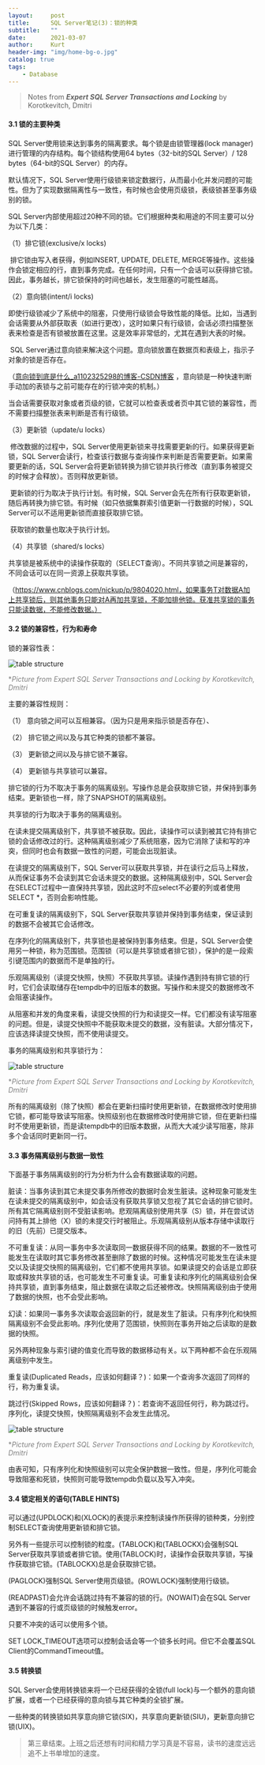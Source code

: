 ```yaml
---
layout:     post
title:      SQL Server笔记(3)：锁的种类
subtitle:   ""
date:       2021-03-07
author:     Kurt
header-img: "img/home-bg-o.jpg"
catalog: true
tags:
    - Database
---
```


> Notes from ***Expert SQL Server Transactions and Locking*** by Korotkevitch, Dmitri

#### 3.1 锁的主要种类

SQL Server使用锁来达到事务的隔离要求。每个锁是由锁管理器(lock manager)进行管理的内存结构。每个锁结构使用64 bytes（32-bit的SQL Server）/ 128 bytes（64-bit的SQL Server）的内存。

默认情况下，SQL Server使用行级锁来锁定数据行，从而最小化并发问题的可能性。但为了实现数据隔离性与一致性，有时候也会使用页级锁，表级锁甚至事务级别的锁。

SQL Server内部使用超过20种不同的锁。它们根据种类和用途的不同主要可以分为以下几类：

（1）排它锁(exclusive/x locks)

​      排它锁由写入者获得，例如INSERT, UPDATE, DELETE, MERGE等操作。这些操作会锁定相应的行，直到事务完成。在任何时间，只有一个会话可以获得排它锁。因此，事务越长，排它锁保持的时间也越长，发生阻塞的可能性越高。

（2）意向锁(intent/i locks)

​      即使行级锁减少了系统中的阻塞，只使用行级锁会导致性能的降低。比如，当遇到会话需要从外部获取表（如进行更改），这时如果只有行级锁，会话必须扫描整张表来检查是否有锁被放置在这里。这是效率非常低的，尤其在遇到大表的时候。

​       SQL Server通过意向锁来解决这个问题。意向锁放置在数据页和表级上，指示子对象的锁是否存在。

（[意向锁到底是什么_a1102325298的博客-CSDN博客](https://blog.csdn.net/a1102325298/article/details/86586629) ，意向锁是一种快速判断手动加的表锁与之前可能存在的行锁冲突的机制。）

​      当会话需要获取对象或者页级的锁，它就可以检查表或者页中其它锁的兼容性，而不需要扫描整张表来判断是否有行级锁。

（3）更新锁（update/u locks）

​      修改数据的过程中，SQL Server使用更新锁来寻找需要更新的行。如果获得更新锁，SQL Server会读行，检查该行数据与查询操作来判断是否需要更新。如果需要更新的话，SQL Server会将更新锁转换为排它锁并执行修改（直到事务被提交的时候才会释放）。否则释放更新锁。

​      更新锁的行为取决于执行计划。有时候，SQL Server会先在所有行获取更新锁，随后再转换为排它锁。有时候（如只依据集群索引值更新一行数据的时候），SQL Server可以不适用更新锁而直接获取排它锁。

​      获取锁的数量也取决于执行计划。

（4）共享锁（shared/s locks）

​      共享锁是被系统中的读操作获取的（SELECT查询）。不同共享锁之间是兼容的，不同会话可以在同一资源上获取共享锁。

（https://www.cnblogs.com/nickup/p/9804020.html，如果事务T对数据A加上共享锁后，则其他事务只能对A再加共享锁，不能加排他锁。获准共享锁的事务只能读数据，不能修改数据。）  



#### 3.2 锁的兼容性，行为和寿命

锁的兼容性表：

![table structure](/img/post/2021-03-07-Lock-Compatibility.png)

<font color=gray>**Picture from Expert SQL Server Transactions and Locking by Korotkevitch, Dmitri*</font>

主要的兼容性规则：

（1）   意向锁之间可以互相兼容。（因为只是用来指示锁是否存在）、

（2）   排它锁之间以及与其它种类的锁都不兼容。

（3）   更新锁之间以及与排它锁不兼容。

（4）   更新锁与共享锁可以兼容。

排它锁的行为不取决于事务的隔离级别。写操作总是会获取排它锁，并保持到事务结束。更新锁也一样，除了SNAPSHOT的隔离级别。

共享锁的行为取决于事务的隔离级别。

在读未提交隔离级别下，共享锁不被获取。因此，读操作可以读到被其它持有排它锁的会话修改过的行。这种隔离级别减少了系统阻塞，因为它消除了读和写的冲突，但同时也会有数据一致性的问题，可能会出现脏读。

在读提交的隔离级别下，SQL Server可以获取共享锁，并在读行之后马上释放，从而保证事务不会读到其它会话未提交的数据。这种隔离级别中，SQL Server会在SELECT过程中一直保持共享锁，因此这时不应select不必要的列或者使用SELECT *，否则会影响性能。

在可重复读的隔离级别下，SQL Server获取共享锁并保持到事务结束，保证读到的数据不会被其它会话修改。

在序列化的隔离级别下，共享锁也是被保持到事务结束。但是，SQL Server会使用另一种锁，称为范围锁。范围锁（可以是共享锁或者排它锁），保护的是一段索引键范围内的数据而不是单独的行。

乐观隔离级别（读提交快照，快照）不获取共享锁。读操作遇到持有排它锁的行时，它们会读取储存在tempdb中的旧版本的数据。写操作和未提交的数据修改不会阻塞读操作。

从阻塞和并发的角度来看，读提交快照的行为和读提交一样。它们都没有读写阻塞的问题。但是，读提交快照中不能获取未提交的数据，没有脏读。大部分情况下，应该选择读提交快照，而不使用读提交。

事务的隔离级别和共享锁行为：

![table structure](/img/post/2021-03-07-Transaction-Isolation-Level-And-Shared-Lock-Behavior.png)

<font color=gray>**Picture from Expert SQL Server Transactions and Locking by Korotkevitch, Dmitri*</font>

所有的隔离级别（除了快照）都会在更新扫描时使用更新锁，在数据修改时使用排它锁，都可能导致读写阻塞。快照级别也在数据修改时使用排它锁，但在更新扫描时不使用更新锁，而是读tempdb中的旧版本数据，从而大大减少读写阻塞，除非多个会话同时更新同一行。



#### 3.3 事务隔离级别与数据一致性

下面基于事务隔离级别的行为分析为什么会有数据读取的问题。

脏读：当事务读到其它未提交事务所修改的数据时会发生脏读。这种现象可能发生在读未提交的隔离级别中，如会话没有获取共享锁又忽视了其它会话的排它锁时。所有其它隔离级别则不受脏读影响。悲观隔离级别使用共享（S）锁，并在尝试访问持有其上排他（X）锁的未提交行时被阻止。乐观隔离级别从版本存储中读取行的旧（先前）已提交版本。

不可重复读：从同一事务中多次读取同一数据获得不同的结果。数据的不一致性可能发生在读取时其它事务修改甚至删除了数据的时候。这种情况可能发生在读未提交以及读提交快照的隔离级别，它们都不使用共享锁。如果读提交的会话是立即获取或释放共享锁的话，也可能发生不可重复读。可重复读和序列化的隔离级别会保持共享锁，直到事务结束，阻止数据在读取之后还被修改。快照隔离级别由于使用了数据的快照，也不会受此影响。

幻读：如果同一事务多次读取会返回新的行，就是发生了脏读。只有序列化和快照隔离级别不会受此影响。序列化使用了范围锁，快照则在事务开始之后读取的是数据的快照。

另外两种现象与索引键的值变化而导致的数据移动有关。以下两种都不会在乐观隔离级别中发生。

重复读(Duplicated Reads，应该如何翻译？)：如果一个查询多次返回了同样的行，称为重复读。

跳过行(Skipped Rows，应该如何翻译？)：若查询不返回任何行，称为跳过行。序列化，读提交快照，快照隔离级别不会发生此情况。

![table structure](/img/post/2021-03-07-Transaction-Isolation-Level-And-Data-Consistency.png)

<font color=gray>**Picture from Expert SQL Server Transactions and Locking by Korotkevitch, Dmitri*</font>

由表可知，只有序列化和快照级别可以完全保护数据一致性。但是，序列化可能会导致阻塞和死锁，快照则可能导致tempdb负载以及写入冲突。



#### 3.4 锁定相关的语句(TABLE HINTS)

可以通过(UPDLOCK)和(XLOCK)的表提示来控制读操作所获得的锁种类，分别控制SELECT查询使用更新锁和排它锁。

另外有一些提示可以控制锁的粒度。(TABLOCK)和(TABLOCKX)会强制SQL Server获取共享锁或者排它锁。使用(TABLOCK)时，读操作会获取共享锁，写操作获取排它锁。(TABLOCKX)总是会获取排它锁。

(PAGLOCK)强制SQL Server使用页级锁。(ROWLOCK)强制使用行级锁。

(READPAST)会允许会话跳过持有不兼容的锁的行。(NOWAIT)会在SQL Server遇到不兼容的行或页级锁的时候触发error。

只要不冲突的话可以使用多个锁。

SET LOCK_TIMEOUT选项可以控制会话会等一个锁多长时间。但它不会覆盖SQL Client的CommandTimeout值。



#### 3.5 转换锁

SQL Server会使用转换锁来将一个已经获得的全锁(full lock)与一个额外的意向锁扩展，或者一个已经获得的意向锁与其它种类的全锁扩展。

一些种类的转换锁如共享意向排它锁(SIX)，共享意向更新锁(SIU)，更新意向排它锁(UIX)。



> 第三章结束。上班之后还想有时间和精力学习真是不容易，读书的速度远远追不上书单增加的速度。
